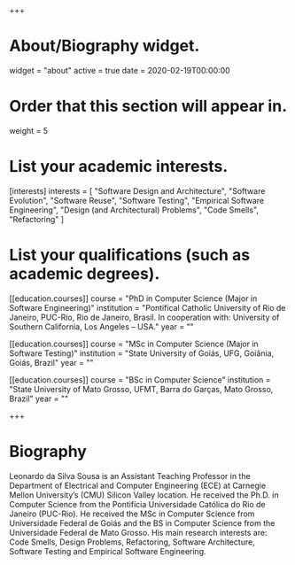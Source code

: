 +++
# About/Biography widget.
widget = "about"
active = true
date = 2020-02-19T00:00:00

# Order that this section will appear in.
weight = 5

# List your academic interests.
[interests]
  interests = [
    "Software Design and Architecture",
    "Software Evolution",
    "Software Reuse",
    "Software Testing",
    "Empirical Software Engineering",
    "Design (and Architectural) Problems",
    "Code Smells",
    "Refactoring"
  ]

# List your qualifications (such as academic degrees).
[[education.courses]]
  course = "PhD in Computer Science (Major in Software Engineering)"
  institution = "Pontifical Catholic University of Rio de Janeiro, PUC-Rio, Rio de Janeiro, Brasil. In cooperation with: University of Southern California, Los Angeles – USA."
  year = ""

[[education.courses]]
  course = "MSc in Computer Science (Major in Software Testing)"
  institution = "State University of Goiás, UFG, Goiânia, Goiás, Brazil"
  year = ""

[[education.courses]]
  course = "BSc in Computer Science"
  institution = "State University of Mato Grosso, UFMT, Barra do Garças, Mato Grosso, Brazil"
  year = ""
 
+++

# Biography

Leonardo da Silva Sousa is an Assistant Teaching Professor in the Department of Electrical and Computer Engineering (ECE) at Carnegie Mellon University’s (CMU) Silicon Valley location. He received the Ph.D. in Computer Science from the Pontifícia Universidade Católica do Rio de Janeiro (PUC-Rio). He received the MSc in Computer Science from Universidade Federal de Goiás and the BS in Computer Science from the Universidade Federal de Mato Grosso. His main research interests are: Code Smells, Design Problems, Refactoring, Software Architecture, Software Testing and Empirical Software Engineering.
